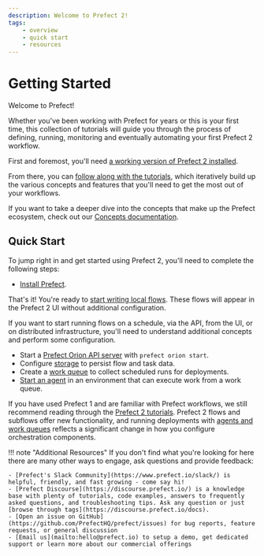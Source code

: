 ```yaml
---
description: Welcome to Prefect 2!
tags:
    - overview
    - quick start
    - resources
---
```


# Getting Started

Welcome to Prefect!  

Whether you've been working with Prefect for years or this is your first time, this collection of tutorials will guide you through the process of defining, running, monitoring and eventually automating your first Prefect 2 workflow.  

First and foremost, you'll need [a working version of Prefect 2 installed](installation.md).  

From there, you can [follow along with the tutorials](/tutorials/first-steps/), which iteratively build up the various concepts and features that you'll need to get the most out of your workflows.  

If you want to take a deeper dive into the concepts that make up the Prefect ecosystem, check out our [Concepts documentation](/concepts/overview).

## Quick Start

To jump right in and get started using Prefect 2, you'll need to complete the following steps:

- [Install Prefect](/getting-started/installation/).

That's it! You're ready to [start writing local flows](/tutorials/first-steps/). These flows will appear in the Prefect 2 UI without additional configuration.

If you want to start running flows on a schedule, via the API, from the UI, or on distributed infrastructure, you'll need to understand additional concepts and perform some configuration.

- Start a [Prefect Orion API server](/ui/overview/) with `prefect orion start`.
- Configure [storage](/concepts/storage/) to persist flow and task data.
- Create a [work queue](/concepts/work-queues/#work-queue-overview) to collect scheduled runs for deployments.
- [Start an agent](/concepts/work-queues/#agent-overview) in an environment that can execute work from a work queue.

If you have used Prefect 1 and are familiar with Prefect workflows, we still recommend reading through the [Prefect 2 tutorials](/tutorials/first-steps/). Prefect 2 flows and subflows offer new functionality, and running deployments with [agents and work queues](/tutorials/deployments/) reflects a significant change in how you configure orchestration components.

!!! note "Additional Resources"
    If you don't find what you're looking for here there are many other ways to engage, ask questions and provide feedback:

    - [Prefect's Slack Community](https://www.prefect.io/slack/) is helpful, friendly, and fast growing - come say hi!
    - [Prefect Discourse](https://discourse.prefect.io/) is a knowledge base with plenty of tutorials, code examples, answers to frequently asked questions, and troubleshooting tips. Ask any question or just [browse through tags](https://discourse.prefect.io/docs).
    - [Open an issue on GitHub](https://github.com/PrefectHQ/prefect/issues) for bug reports, feature requests, or general discussion
    - [Email us](mailto:hello@prefect.io) to setup a demo, get dedicated support or learn more about our commercial offerings
